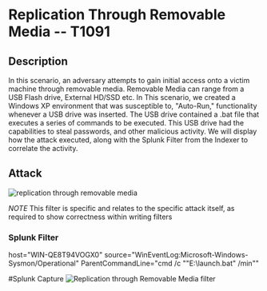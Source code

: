 
# Replication Through Removable Media -- T1091

## Description

In this scenario, an adversary attempts to gain initial access onto a victim machine through removable media. Removable Media can range from a USB Flash drive, External HD/SSD etc. In This scenario, we created a Windows XP environment that was susceptible to, "Auto-Run," functionality whenever a USB drive was inserted. The USB drive contained a .bat file that executes a series of commands to be executed. This USB drive had the capabilities to steal passwords, and other malicious activity. We will display how the attack executed, along with the Splunk Filter from the Indexer to correlate the activity.

## Attack

![replication through removable media](https://user-images.githubusercontent.com/36422282/55601016-a03c6180-572c-11e9-9fff-fa683a2785a6.JPG)

*NOTE* This filter is specific and relates to the specific attack itself, as required to show correctness within writing filters

### Splunk Filter

host="WIN-QE8T94VOGX0" source="WinEventLog:Microsoft-Windows-Sysmon/Operational" ParentCommandLine="cmd /c \"\"E:\\launch.bat\" /min\""

#Splunk Capture
![Replication through Removable Media filter](https://user-images.githubusercontent.com/36422282/55597663-b0e4db80-571c-11e9-9928-8494278e462b.PNG)
